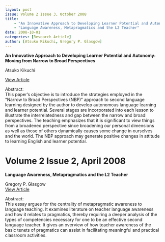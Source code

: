 ```yaml
---
layout: post
issue: Volume 2 Issue 3, October 2008
title: 
    - "An Innovative Approach to Developing Learner Potential and Autonomy: Moving from Narrow to Broad Perspectives"
    - "Language Awareness, Metapragmatics and the L2 Teacher"
date: 2008-10-01
categories: [Research Article]
author: [Atsuko Kikuchi, Gregory P. Glasgow]
---
```


**An Innovative Approach to Developing Learner Potential and Autonomy: Moving from Narrow to Broad Perspectives**

Atsuko Kikuchi

[View Article](http://www.issues.accentsasia.org/issues//2-3/kikuchi.pdf)

Abstract:   
This paper’s objective is to introduce the strategies employed in the “Narrow to Broad Perspectives (NBP)” approach to second language learning designed by the author to develop autonomous language learning and learner potential. Several stages are incorporated into each lesson to illustrate the interrelatedness and gap between the narrow and broad perspectives. The teaching emphasizes that it is significant to view things from a broadened perspective since broadening our personal dimensions as well as those of others dynamically causes some change in ourselves and the world. The NBP approach may generate positive changes in attitude to learning English and learner potential.

# Volume 2 Issue 2, April 2008

**Language Awareness, Metapragmatics and the L2 Teacher**

Gregory P. Glasgow  
[View Article](http://www.issues.accentsasia.org/issues/2-2/glasgow.pdf)   
  
Abstract:   
This essay argues for the centrality of metapragmatic awareness to language teaching. It examines literature on teacher language awareness and how it relates to pragmatics, thereby requiring a deeper analysis of the types of competencies necessary for one to be an effective second language teacher. It gives an overview of how teacher awareness of the basic tenets of pragmatics can assist in facilitating meaningful and practical classroom activities.
